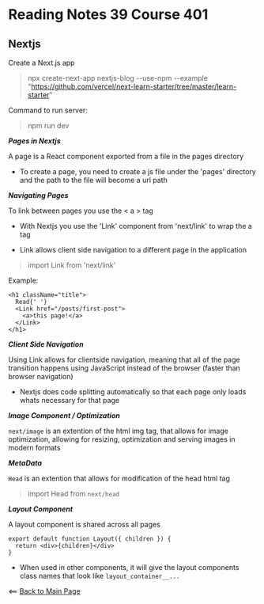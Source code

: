 # Reading Notes 39 Course 401

## Nextjs

Create a Next.js app

> npx create-next-app nextjs-blog --use-npm --example "https://github.com/vercel/next-learn-starter/tree/master/learn-starter"

Command to run server:

> npm run dev

__*Pages in Nextjs*__

A page is a React component exported from a file in the pages directory

- To create a page, you need to create a js file under the 'pages' directory and the path to the file will become a url path

__*Navigating Pages*__

To link between pages you use the < a > tag

- With Nextjs you use the 'Link' component from 'next/link' to wrap the a tag

- Link allows client side navigation to a different page in the application

> import Link from 'next/link'

Example:

```
<h1 className="title">
  Read{' '}
  <Link href="/posts/first-post">
    <a>this page!</a>
  </Link>
</h1>
```

__*Client Side Navigation*__

Using Link allows for clientside navigation, meaning that all of the page transition happens using JavaScript instead of the browser (faster than browser navigation)

- Nextjs does code splitting automatically so that each page only loads whats necessary for that page

__*Image Component / Optimization*__

`next/image` is an extention of the html img tag, that allows for image optimization, allowing for resizing, optimization and serving images in modern formats

__*MetaData*__

`Head` is an extention that allows for modification of the head html tag

> import Head from `next/head`

__*Layout Component*__

A layout component is shared across all pages

```
export default function Layout({ children }) {
  return <div>{children}</div>
}
```

- When used in other components, it will give the layout components class names that look like `layout_container__...`

<== [Back to Main Page](README.md)
